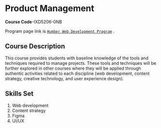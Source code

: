 # Product Management

**Course Code**-IXD5206-0NB

Program page link is [`Humber Web Development Program`](https://mediaarts.humber.ca/programs/web-development.html) .

## Course Description

This course provides students with baseline knowledge of the tools and techniques required to manage projects. These tools and techniques will be further explored in other courses where they will be applied through authentic activities related to each discipline (web development, content strategy, creative technology, and user experience design).

## Skills Set

1. Web development
2. Content strategy
3. Figma
4. UI/UX
